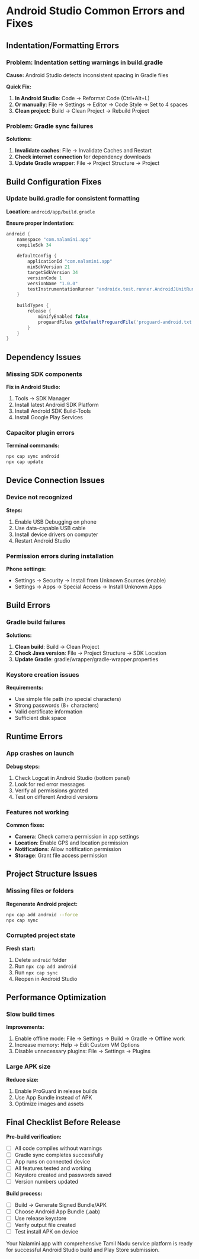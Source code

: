 # Android Studio Common Errors and Fixes

## Indentation/Formatting Errors

### Problem: Indentation setting warnings in build.gradle
**Cause:** Android Studio detects inconsistent spacing in Gradle files

**Quick Fix:**
1. **In Android Studio**: Code → Reformat Code (Ctrl+Alt+L)
2. **Or manually**: File → Settings → Editor → Code Style → Set to 4 spaces
3. **Clean project**: Build → Clean Project → Rebuild Project

### Problem: Gradle sync failures
**Solutions:**
1. **Invalidate caches**: File → Invalidate Caches and Restart
2. **Check internet connection** for dependency downloads
3. **Update Gradle wrapper**: File → Project Structure → Project

## Build Configuration Fixes

### Update build.gradle for consistent formatting
**Location:** `android/app/build.gradle`

**Ensure proper indentation:**
```gradle
android {
    namespace "com.nalamini.app"
    compileSdk 34
    
    defaultConfig {
        applicationId "com.nalamini.app"
        minSdkVersion 21
        targetSdkVersion 34
        versionCode 1
        versionName "1.0.0"
        testInstrumentationRunner "androidx.test.runner.AndroidJUnitRunner"
    }
    
    buildTypes {
        release {
            minifyEnabled false
            proguardFiles getDefaultProguardFile('proguard-android.txt'), 'proguard-rules.pro'
        }
    }
}
```

## Dependency Issues

### Missing SDK components
**Fix in Android Studio:**
1. Tools → SDK Manager
2. Install latest Android SDK Platform
3. Install Android SDK Build-Tools
4. Install Google Play Services

### Capacitor plugin errors
**Terminal commands:**
```bash
npx cap sync android
npx cap update
```

## Device Connection Issues

### Device not recognized
**Steps:**
1. Enable USB Debugging on phone
2. Use data-capable USB cable
3. Install device drivers on computer
4. Restart Android Studio

### Permission errors during installation
**Phone settings:**
- Settings → Security → Install from Unknown Sources (enable)
- Settings → Apps → Special Access → Install Unknown Apps

## Build Errors

### Gradle build failures
**Solutions:**
1. **Clean build**: Build → Clean Project
2. **Check Java version**: File → Project Structure → SDK Location
3. **Update Gradle**: gradle/wrapper/gradle-wrapper.properties

### Keystore creation issues
**Requirements:**
- Use simple file path (no special characters)
- Strong passwords (8+ characters)
- Valid certificate information
- Sufficient disk space

## Runtime Errors

### App crashes on launch
**Debug steps:**
1. Check Logcat in Android Studio (bottom panel)
2. Look for red error messages
3. Verify all permissions granted
4. Test on different Android versions

### Features not working
**Common fixes:**
- **Camera**: Check camera permission in app settings
- **Location**: Enable GPS and location permission
- **Notifications**: Allow notification permission
- **Storage**: Grant file access permission

## Project Structure Issues

### Missing files or folders
**Regenerate Android project:**
```bash
npx cap add android --force
npx cap sync
```

### Corrupted project state
**Fresh start:**
1. Delete `android` folder
2. Run `npx cap add android`
3. Run `npx cap sync`
4. Reopen in Android Studio

## Performance Optimization

### Slow build times
**Improvements:**
1. Enable offline mode: File → Settings → Build → Gradle → Offline work
2. Increase memory: Help → Edit Custom VM Options
3. Disable unnecessary plugins: File → Settings → Plugins

### Large APK size
**Reduce size:**
1. Enable ProGuard in release builds
2. Use App Bundle instead of APK
3. Optimize images and assets

## Final Checklist Before Release

**Pre-build verification:**
- [ ] All code compiles without warnings
- [ ] Gradle sync completes successfully
- [ ] App runs on connected device
- [ ] All features tested and working
- [ ] Keystore created and passwords saved
- [ ] Version numbers updated

**Build process:**
- [ ] Build → Generate Signed Bundle/APK
- [ ] Choose Android App Bundle (.aab)
- [ ] Use release keystore
- [ ] Verify output file created
- [ ] Test install APK on device

Your Nalamini app with comprehensive Tamil Nadu service platform is ready for successful Android Studio build and Play Store submission.